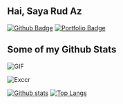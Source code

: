 ## Hai, Saya Rud Az
[![Github Badge](https://img.shields.io/badge/-Exccr-grey?style=flat&logo=github&logoColor=white&link=https://github.com/Exccr/)](https://www.github.com/Exccr/) [![Portfolio Badge](https://img.shields.io/badge/portfolio-web-blue?style=flat&link=siapa.me/)](siapa.me/)
## Some of my Github Stats
<img align="center" fit="fill" alt="GIF" src="https://media.giphy.com/media/836HiJc7pgzy8iNXCn/giphy.gif" />
<p align=left> <img src=https://komarev.com/ghpvc/?username=Exccr alt=Exccr /> </p>

[![Github stats](https://github-readme-stats.vercel.app/api?username=Exccr&show_icons=true&include_all_commits=true)](https://github.com/Exccr/github-readme-stats)
[![Top Langs](https://github-readme-stats.vercel.app/api/top-langs/?username=Exccr&layout=compact)](https://github.com/Exccr/github-readme-stats)
